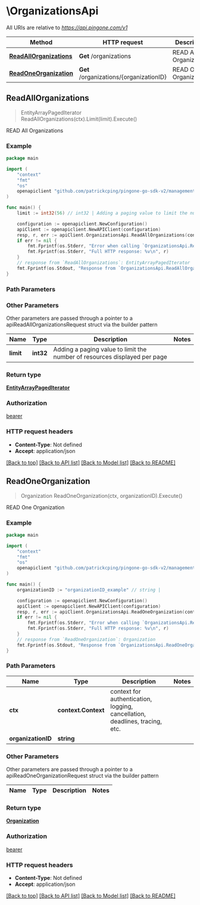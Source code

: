 # \OrganizationsApi

All URIs are relative to *https://api.pingone.com/v1*

Method | HTTP request | Description
------------- | ------------- | -------------
[**ReadAllOrganizations**](OrganizationsApi.md#ReadAllOrganizations) | **Get** /organizations | READ All Organizations
[**ReadOneOrganization**](OrganizationsApi.md#ReadOneOrganization) | **Get** /organizations/{organizationID} | READ One Organization



## ReadAllOrganizations

> EntityArrayPagedIterator ReadAllOrganizations(ctx).Limit(limit).Execute()

READ All Organizations

### Example

```go
package main

import (
    "context"
    "fmt"
    "os"
    openapiclient "github.com/patrickcping/pingone-go-sdk-v2/management"
)

func main() {
    limit := int32(56) // int32 | Adding a paging value to limit the number of resources displayed per page (optional)

    configuration := openapiclient.NewConfiguration()
    apiClient := openapiclient.NewAPIClient(configuration)
    resp, r, err := apiClient.OrganizationsApi.ReadAllOrganizations(context.Background()).Limit(limit).Execute()
    if err != nil {
        fmt.Fprintf(os.Stderr, "Error when calling `OrganizationsApi.ReadAllOrganizations``: %v\n", err)
        fmt.Fprintf(os.Stderr, "Full HTTP response: %v\n", r)
    }
    // response from `ReadAllOrganizations`: EntityArrayPagedIterator
    fmt.Fprintf(os.Stdout, "Response from `OrganizationsApi.ReadAllOrganizations`: %v\n", resp)
}
```

### Path Parameters



### Other Parameters

Other parameters are passed through a pointer to a apiReadAllOrganizationsRequest struct via the builder pattern


Name | Type | Description  | Notes
------------- | ------------- | ------------- | -------------
 **limit** | **int32** | Adding a paging value to limit the number of resources displayed per page | 

### Return type

[**EntityArrayPagedIterator**](EntityArrayPagedIterator.md)

### Authorization

[bearer](../README.md#bearer)

### HTTP request headers

- **Content-Type**: Not defined
- **Accept**: application/json

[[Back to top]](#) [[Back to API list]](../README.md#documentation-for-api-endpoints)
[[Back to Model list]](../README.md#documentation-for-models)
[[Back to README]](../README.md)


## ReadOneOrganization

> Organization ReadOneOrganization(ctx, organizationID).Execute()

READ One Organization

### Example

```go
package main

import (
    "context"
    "fmt"
    "os"
    openapiclient "github.com/patrickcping/pingone-go-sdk-v2/management"
)

func main() {
    organizationID := "organizationID_example" // string | 

    configuration := openapiclient.NewConfiguration()
    apiClient := openapiclient.NewAPIClient(configuration)
    resp, r, err := apiClient.OrganizationsApi.ReadOneOrganization(context.Background(), organizationID).Execute()
    if err != nil {
        fmt.Fprintf(os.Stderr, "Error when calling `OrganizationsApi.ReadOneOrganization``: %v\n", err)
        fmt.Fprintf(os.Stderr, "Full HTTP response: %v\n", r)
    }
    // response from `ReadOneOrganization`: Organization
    fmt.Fprintf(os.Stdout, "Response from `OrganizationsApi.ReadOneOrganization`: %v\n", resp)
}
```

### Path Parameters


Name | Type | Description  | Notes
------------- | ------------- | ------------- | -------------
**ctx** | **context.Context** | context for authentication, logging, cancellation, deadlines, tracing, etc.
**organizationID** | **string** |  | 

### Other Parameters

Other parameters are passed through a pointer to a apiReadOneOrganizationRequest struct via the builder pattern


Name | Type | Description  | Notes
------------- | ------------- | ------------- | -------------


### Return type

[**Organization**](Organization.md)

### Authorization

[bearer](../README.md#bearer)

### HTTP request headers

- **Content-Type**: Not defined
- **Accept**: application/json

[[Back to top]](#) [[Back to API list]](../README.md#documentation-for-api-endpoints)
[[Back to Model list]](../README.md#documentation-for-models)
[[Back to README]](../README.md)

